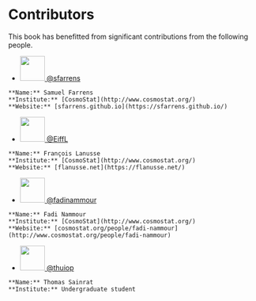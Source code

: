 # Contributors

This book has benefitted from significant contributions from the following people.

- <a href="https://github.com/sfarrens" target="_blank"><img src="https://avatars1.githubusercontent.com/u/6851839?s=460&u=d3ab94a0664715dca7a3e582aa1452bbcb73015c&v=4" height=50> @sfarrens</a>

```{toggle}
**Name:** Samuel Farrens  
**Institute:** [CosmoStat](http://www.cosmostat.org/)  
**Website:** [sfarrens.github.io](https://sfarrens.github.io/)  
```
- <a href="https://github.com/EiffL" target="_blank"><img src="https://avatars1.githubusercontent.com/u/861591?s=460&u=e28717f1dea1583fdc2cbe3beb041b82331785c4&v=4" height=50> @EiffL</a>

```{toggle}
**Name:** François Lanusse  
**Institute:** [CosmoStat](http://www.cosmostat.org/)  
**Website:** [flanusse.net](https://flanusse.net/)  
```

- <a href="https://github.com/fadinammour" target="_blank"><img src="https://avatars0.githubusercontent.com/u/39698793?s=460&u=d5c651e24d515b9c501d95e1994b0d08b94701fd&v=4" height=50> @fadinammour</a>

```{toggle}
**Name:** Fadi Nammour  
**Institute:** [CosmoStat](http://www.cosmostat.org/)  
**Website:** [cosmostat.org/people/fadi-nammour](http://www.cosmostat.org/people/fadi-nammour)  
```

- <a href="https://github.com/thuiop" target="_blank"><img src="https://avatars.githubusercontent.com/u/1338337?s=460&u=ef80b1ac47f6f80564708dffc636d387253df5c5&v=4" height=50> @thuiop</a>

```{toggle}
**Name:** Thomas Sainrat  
**Institute:** Undergraduate student
```
